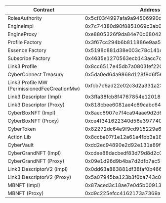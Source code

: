 | Contract                                     | Address                                    |
| -------------------------------------------- | ------------------------------------------ |
| RolesAuthority                               | 0x5cf03f4997afa9a94506990d24c12d6abad61e6f |
| EngineImpl                                   | 0x7c74380d90f8851069c3ab06146c85d5a5f2c8aa |
| EngineProxy                                  | 0xe8805326f9da84e70c680429ed46b924b3f158f2 |
| Profile Factory                              | 0x3f67cc294b6b811886e9aa52b2cc61c7e5962b58 |
| Essence Factory                              | 0x5198c881d38e003c78c141c9260df1bcc8d6296c |
| Subscribe Factory                            | 0x4635e1270563ecb143acc7db15e1041829e64c23 |
| Link3 Profile                                | 0x8cc6517e45db7a0803fef220d9b577326a12033f |
| CyberConnect Treasury                        | 0x5da0ed64a9868d128f8d6f56dc78b727f85ff2d0 |
| Link3 Profile MW (PermissionedFeeCreationMw) | 0xfcb7c6ad22e02c3d2a331a23c4748f278693c945 |
| Link3 Descriptor (Impl)                      | 0x3ffa38fcb8f4767854e120180e1ec814bba667e9 |
| Link3 Descriptor (Proxy)                     | 0x818cbee6081ae4c89cabc642ac2542b2585f68bb |
| CyberBoxNFT (Impl)                           | 0x8aec8907e7f4ca94aae9d2d6f09bb085d0c50d3e |
| CyberBoxNFT (Proxy)                          | 0xce4f341622340d56e397740d325fd357e62b91cb |
| CyberToken                                   | 0x82272dc64e9f9cd915229e61ffbf79f15e973dea |
| Action Lib                                   | 0x8ccbe07f1e12a61e4fbb3a1895d35dce001ff73a |
| CyberVault                                   | 0xdd2ec94890e2d92e131a89f73bfe124137e0c10e |
| CyberGrandNFT (Impl)                         | 0xcdee88dacbedf83d79d8d2c0f7923e2e62ae80f7 |
| CyberGrandNFT (Proxy)                        | 0x09e1d96d9b4ba7d2dfb7ac543e53f27f85317274 |
| Link3 DescriptorV2 (Impl)                    | 0x0dd63a883881df38faf0b466f808662dbde5f212 |
| Link3 DescriptorV2 (Proxy)                   | 0x5a07945ba123b3f0ba743c0b887e42e3fefce0e8 |
| MBNFT (Impl)                                 | 0x87aced3c18ae7e0d5b00913d3384ec80c816cf89 |
| MBNFT (Proxy)                                | 0xd9c225efcc4162173a7369a14fd559de4e4aadae |

